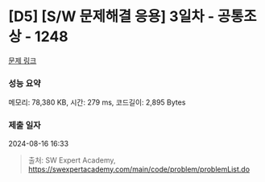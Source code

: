 # [D5] [S/W 문제해결 응용] 3일차 - 공통조상 - 1248 

[문제 링크](https://swexpertacademy.com/main/code/problem/problemDetail.do?contestProbId=AV15PTkqAPYCFAYD) 

### 성능 요약

메모리: 78,380 KB, 시간: 279 ms, 코드길이: 2,895 Bytes

### 제출 일자

2024-08-16 16:33



> 출처: SW Expert Academy, https://swexpertacademy.com/main/code/problem/problemList.do